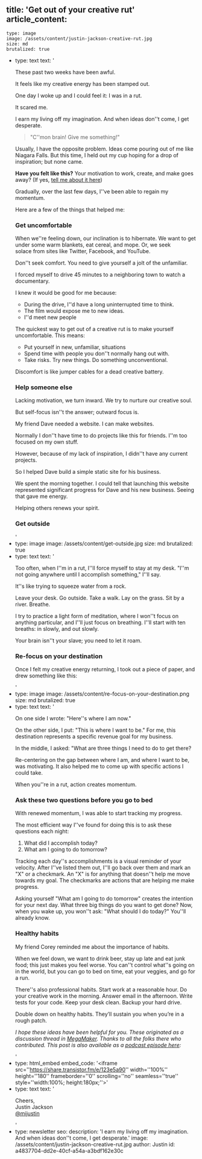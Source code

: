 title: 'Get out of your creative rut'
article_content:
  -
    type: image
    image: /assets/content/justin-jackson-creative-rut.jpg
    size: md
    brutalized: true
  -
    type: text
    text: '<p>These past two weeks have been awful.</p><p>It feels like my creative energy has been stamped out.</p><p>One day I woke up and I could feel it: I was in a rut.</p><p>It scared me.</p><p>I earn my living off my imagination. And when ideas don''t come, I get desperate.</p><blockquote><p>"C''mon brain! Give me something!"</p></blockquote><p>Usually, I have the opposite problem. Ideas come pouring out of me like Niagara Falls. But this time, I held&nbsp;out my cup hoping for a drop of inspiration; but none came.</p><p><strong>Have you felt like this?</strong> Your motivation to work, create, and make goes away? (If yes, <a href="http://twitter.com/home?status=%40mijustin%20I%E2%80%99ve%20definitely%20been%20in%20a%20creative%20rut%20before.">tell me about it here</a>)</p><p>Gradually, over the last few days, I''ve been able to regain my momentum.</p><p>Here are a few of the things that helped me:</p><h3>Get uncomfortable</h3><p>When we''re feeling down, our inclination is to hibernate. We want to get under some warm blankets, eat cereal, and mope. Or, we seek solace&nbsp;from sites like Twitter, Facebook, and YouTube.</p><p>Don''t seek comfort. You need to give yourself a jolt of the unfamiliar.</p><p>I forced myself to drive 45 minutes to a neighboring town to watch a documentary.</p><p>I knew it would be good for me because:</p><ul><li>During the drive, I''d have a long uninterrupted time to think.</li><li>The film would expose me to new ideas.</li><li>I''d meet new people</li></ul><p>The quickest way to get out of a creative rut is to make yourself uncomfortable. This means:</p><ul><li>Put yourself in new, unfamiliar, situations</li><li>Spend time with people you don''t normally hang out with.</li><li>Take risks. Try new things. Do something unconventional.</li></ul><p>Discomfort is like jumper cables for a dead creative battery.</p><h3><b>Help someone else</b></h3><p>Lacking motivation, we turn inward. We try to nurture our creative soul.</p><p>But self-focus isn''t the answer; outward focus is.</p><p>My friend Dave needed a website. I can make websites.</p><p>Normally I don''t have time to do projects like this for friends. I''m too focused on my own stuff.</p><p>However, because of my lack of inspiration, I didn''t have any current projects.</p><p>So I helped Dave build a simple static site for his business.</p><p>We spent the morning together. I could tell that launching this website represented significant progress for Dave and his new business. Seeing that gave me energy.</p><p>Helping others renews your spirit.</p><h3>Get outside</h3>'
  -
    type: image
    image: /assets/content/get-outside.jpg
    size: md
    brutalized: true
  -
    type: text
    text: '<p>Too often, when I''m in a rut, I''ll force myself to stay at my desk. "I''m not going anywhere until I accomplish something," I''ll say.</p><p>It''s like trying to squeeze water from a rock.</p><p>Leave your desk. Go outside. Take a walk. Lay on the grass. Sit by a river. Breathe.</p><p>I try to practice a light form of meditation, where I won''t focus on anything particular, and I''ll just focus on breathing. I''ll start with ten breaths: in slowly, and out slowly.</p><p>Your brain isn''t your slave; you need to let it roam.</p><h3><b>Re-focus on your destination</b></h3><p>Once I felt my creative energy returning, I took out a piece of paper, and drew something like this:</p>'
  -
    type: image
    image: /assets/content/re-focus-on-your-destination.png
    size: md
    brutalized: true
  -
    type: text
    text: '<p>On one side I wrote: "Here''s where I am now."</p><p>On the other side, I put: "This is where I want to be." For me, this destination represents a&nbsp;specific revenue goal for my business.</p><p>In the middle, I asked: "What are three things I need to do to get there?</p><p>Re-centering on the gap between where I am, and where I want to be, was motivating. It also helped me to come up with specific actions I could take.</p><p>When you''re in a rut, action creates momentum.</p><h3><b>Ask these two questions before you go to bed</b></h3><p>With renewed momentum, I was able to start tracking my progress.</p><p>The most efficient way I''ve found for doing this is to ask these questions each night:</p><ol><li>What did I accomplish today?</li><li>What am I going to do tomorrow?</li></ol><p>Tracking each day''s accomplishments is a visual reminder of your velocity. After I''ve listed them out, I''ll go back over them and mark an "X" or a checkmark.&nbsp;An "X" is for anything that doesn''t help me move towards my goal. The checkmarks are actions that are helping me make progress.</p><p>Asking yourself "What am I going to do tomorrow" creates the intention for your next day. What three big things do you want to get done? Now, when you wake up, you won''t ask: "What should I do today?" You''ll already know.</p><h3>Healthy habits</h3><p>My friend Corey reminded me about the importance of habits.</p><p>When we feel down, we want to drink beer, stay up late and eat junk food; this just makes you feel worse. You can''t control what''s going on in the world, but you can go to bed on time, eat your veggies, and go for a run.</p><p>There''s also professional habits. Start work at a reasonable hour. Do your creative work in the morning. Answer email in the afternoon. Write tests for your code. Keep your desk clean. Backup your hard drive.</p><p>Double down on healthy habits. They’ll sustain you when you’re in a rough patch.</p><p><em>I hope these ideas have been helpful for you. These originated as a discussion thread in <a href="https://megamaker.co/club">MegaMaker</a>. Thanks to all the folks there who contributed. This post is&nbsp;also available as a <a href="https://podcast.megamaker.co/episodes/043-how-do-you-get-out-of-a-creative-rut">podcast episode here</a>:</em></p>'
  -
    type: html_embed
    embed_code: '<iframe src=''https://share.transistor.fm/e/123e5a90'' width=''100%'' height=''180'' frameborder=''0'' scrolling=''no'' seamless=''true'' style=''width:100%; height:180px;''></iframe>'
  -
    type: text
    text: '<p>Cheers,<br>Justin Jackson<br><a href="https://twitter.com/mijustin">@mijustin</a></p>'
  -
    type: newsletter
seo:
  description: 'I earn my living off my imagination. And when ideas don''t come, I get desperate.'
  image: /assets/content/justin-jackson-creative-rut.jpg
author: Justin
id: a4837704-dd2e-40cf-a54a-a3bdf162e30c
